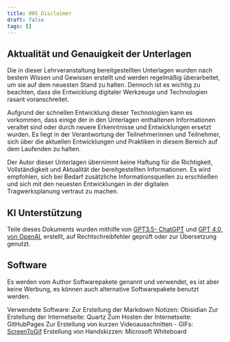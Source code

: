 ```yaml
---
title: 005_Disclaimer
draft: false
tags: []
---
```

## Aktualität und Genauigkeit der Unterlagen

Die in dieser Lehrveranstaltung bereitgestellten Unterlagen wurden nach bestem Wissen und Gewissen erstellt und werden regelmäßig überarbeitet, um sie auf dem neuesten Stand zu halten. Dennoch ist es wichtig zu beachten, dass die Entwicklung digitaler Werkzeuge und Technologien rasant voranschreitet.

Aufgrund der schnellen Entwicklung dieser Technologien kann es vorkommen, dass einige der in den Unterlagen enthaltenen Informationen veraltet sind oder durch neuere Erkenntnisse und Entwicklungen ersetzt wurden. Es liegt in der Verantwortung der Teilnehmerinnen und Teilnehmer, sich über die aktuellen Entwicklungen und Praktiken in diesem Bereich auf dem Laufenden zu halten.

Der Autor dieser Unterlagen übernimmt keine Haftung für die Richtigkeit, Vollständigkeit und Aktualität der bereitgestellten Informationen. Es wird empfohlen, sich bei Bedarf zusätzliche Informationsquellen zu erschließen und sich mit den neuesten Entwicklungen in der digitalen Tragwerksplanung vertraut zu machen.

## KI Unterstützung

Teile dieses Dokuments wurden mithilfe von [GPT3.5- ChatGPT](https://openai.com/blog/chatgpt) und [GPT 4.0, von OpenAI](https://openai.com/research/gpt-4), erstellt, auf Rechtschreibfehler geprüft oder zur Übersetzung genutzt.

## Software
Es werden vom Author Softwarepakete genannt und verwendet, es ist aber keine Werbung, es können auch alternative Softwarepakete benutzt werden.

Verwendete Software:
Zur Erstellung der Markdown Notizen: Obisidian
Zur Erstellung der Internetseite: Quartz
Zum Hosten der Internetseite: GitHubPages
Zur Erstellung von kurzen Videoausschnitten - GIFs: [ScreenToGif](https://www.screentogif.com/)
Erstellung von Handskizzen: Microsoft Whiteboard





